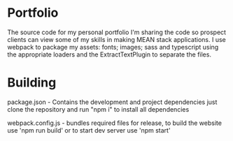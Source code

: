 # Portfolio
The source code for my personal portfolio I'm sharing the code so prospect clients can view some of my skills in making MEAN stack applications. I use webpack to package my assets: fonts; images; sass and typescript using the appropriate loaders and the ExtractTextPlugin to separate the files.

# Building
package.json - Contains the development and project dependencies just clone the repository and run "npm i" to install all dependencies

webpack.config.js - bundles required files for release, to build the website use 'npm run build' or to start dev server use 'npm start'
